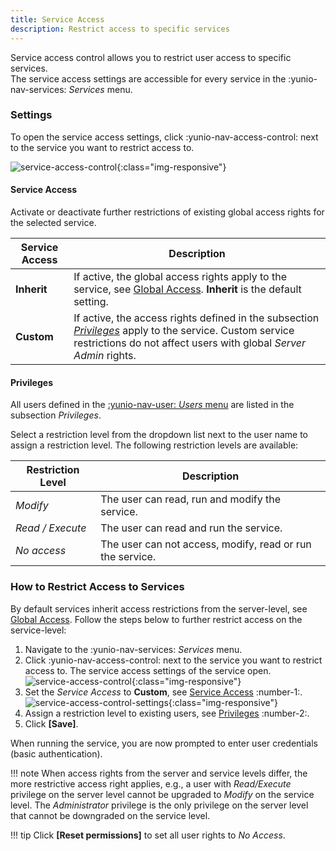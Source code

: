 ```yaml
---
title: Service Access
description: Restrict access to specific services
---
```


Service access control allows you to restrict user access to specific services.<br>
The service access settings are accessible for every service in the :yunio-nav-services: *Services* menu.

### Settings 

To open the service access settings, click :yunio-nav-access-control: next to the service you want to restrict access to.

![service-access-control](../../assets/images/yunio/service-access-control-settings0.png){:class="img-responsive"}

#### Service Access

Activate or deactivate further restrictions of existing global access rights for the selected service. 

| Service Access  |  Description   |  
|----------|-------------|
| **Inherit** | If active, the global access rights apply to the service, see [Global Access](global-access.md). **Inherit** is the default setting. |
| **Custom** | If active, the access rights defined in the subsection [*Privileges*](#privileges) apply to the service. Custom service restrictions do not affect users with global *Server Admin* rights. |

#### Privileges

All users defined in the [:yunio-nav-user: *Users* menu](user-management.md) are listed in the subsection *Privileges*. 

Select a restriction level from the dropdown list next to the user name to assign a restriction level.
The following restriction levels are available:

| Restriction Level  |  Description   |  
|----------|-------------|
| *Modify*| The user can read, run and modify the service.|
| *Read / Execute* | The user can read and run the service. |
| *No access* | The user can not access, modify, read or run the service.|

### How to Restrict Access to Services

By default services inherit access restrictions from the server-level, see [Global Access](global-access.ms).
Follow the steps below to further restrict access on the service-level:

1. Navigate to the  :yunio-nav-services:  *Services* menu.
2. Click :yunio-nav-access-control: next to the service you want to restrict access to. 
The service access settings of the service open.<br>
![service-access-control](../../assets/images/yunio/service-access-control.png){:class="img-responsive"}
3. Set the *Service Access* to **Custom**, see [Service Access](#service-access) :number-1:.<br>
![service-access-control-settings](../../assets/images/yunio/service-access-control-settings.png){:class="img-responsive"}
4. Assign a restriction level to existing users, see [Privileges](#privileges) :number-2:.
5. Click **[Save]**.

When running the service, you are now prompted to enter user credentials (basic authentication).

!!! note
    When access rights from the server and service levels differ, the more restrictive access right applies, e.g., a user with *Read/Execute* privilege on the server level cannot be upgraded to *Modify* on the service level.
    The *Administrator* privilege is the only privilege on the server level that cannot be downgraded on the service level.

!!! tip
    Click **[Reset permissions]** to set all user rights to *No Access*.

